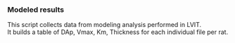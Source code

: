 ### Modeled results

This script collects data from modeling analysis performed in LVIT.  
It builds a table of DAp, Vmax, Km, Thickness for each individual file per rat.  
